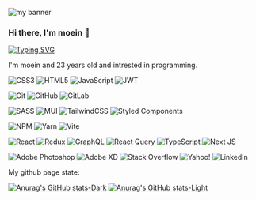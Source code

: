 <p align=""center">
  <image src="https://github.com/moeinmnia80/moeinmnia80/assets/86520846/128cd5ac-f561-428f-9c38-8ed5ccf55541" alt="my banner") />
</p>

### Hi there, I'm moein 👋
[![Typing SVG](https://readme-typing-svg.demolab.com?font=Fira+Code&weight=200&pause=1000&color=DAA5AD&random=false&width=435&lines=I'm+a+front-end+developer;welcome+to+my+github+page+body)](https://git.io/typing-svg)

I'm moein and 23 years old and intrested in programming.

![CSS3](https://img.shields.io/badge/css3-%231572B6.svg?style=for-the-badge&logo=css3&logoColor=white)
![HTML5](https://img.shields.io/badge/html5-%23E34F26.svg?style=for-the-badge&logo=html5&logoColor=white)
![JavaScript](https://img.shields.io/badge/javascript-%23323330.svg?style=for-the-badge&logo=javascript&logoColor=%23F7DF1E)
![JWT](https://img.shields.io/badge/JWT-black?style=for-the-badge&logo=JSON%20web%20tokens)

![Git](https://img.shields.io/badge/git-%23F05033.svg?style=for-the-badge&logo=git&logoColor=white)
![GitHub](https://img.shields.io/badge/github-%23121011.svg?style=for-the-badge&logo=github&logoColor=white)
![GitLab](https://img.shields.io/badge/gitlab-%23181717.svg?style=for-the-badge&logo=gitlab&logoColor=white)

![SASS](https://img.shields.io/badge/SASS-hotpink.svg?style=for-the-badge&logo=SASS&logoColor=white)
![MUI](https://img.shields.io/badge/MUI-%230081CB.svg?style=for-the-badge&logo=mui&logoColor=white)
![TailwindCSS](https://img.shields.io/badge/tailwindcss-%2338B2AC.svg?style=for-the-badge&logo=tailwind-css&logoColor=white)
![Styled Components](https://img.shields.io/badge/styled--components-DB7093?style=for-the-badge&logo=styled-components&logoColor=white)

![NPM](https://img.shields.io/badge/NPM-%23CB3837.svg?style=for-the-badge&logo=npm&logoColor=white)
![Yarn](https://img.shields.io/badge/yarn-%232C8EBB.svg?style=for-the-badge&logo=yarn&logoColor=white)
![Vite](https://img.shields.io/badge/vite-%23646CFF.svg?style=for-the-badge&logo=vite&logoColor=white)

![React](https://img.shields.io/badge/react-%2320232a.svg?style=for-the-badge&logo=react&logoColor=%2361DAFB)
![Redux](https://img.shields.io/badge/redux-%23593d88.svg?style=for-the-badge&logo=redux&logoColor=white)
![GraphQL](https://img.shields.io/badge/-GraphQL-E10098?style=for-the-badge&logo=graphql&logoColor=white)
![React Query](https://img.shields.io/badge/-React%20Query-FF4154?style=for-the-badge&logo=react%20query&logoColor=white)
![TypeScript](https://img.shields.io/badge/typescript-%23007ACC.svg?style=for-the-badge&logo=typescript&logoColor=white)
![Next JS](https://img.shields.io/badge/Next-black?style=for-the-badge&logo=next.js&logoColor=white)

![Adobe Photoshop](https://img.shields.io/badge/adobe%20photoshop-%2331A8FF.svg?style=for-the-badge&logo=adobe%20photoshop&logoColor=white)
![Adobe XD](https://img.shields.io/badge/Adobe%20XD-470137?style=for-the-badge&logo=Adobe%20XD&logoColor=#FF61F6)
![Stack Overflow](https://img.shields.io/badge/-Stackoverflow-FE7A16?style=for-the-badge&logo=stack-overflow&logoColor=white)
![Yahoo!](https://img.shields.io/badge/Yahoo!-6001D2?style=for-the-badge&logo=Yahoo!&logoColor=white)
![LinkedIn](https://img.shields.io/badge/linkedin-%230077B5.svg?style=for-the-badge&logo=linkedin&logoColor=white)

My github page state:

<!--[![Anurag's GitHub stats](https://github-readme-stats.vercel.app/api?username=moeinmnia80)](https://github.com/anuraghazra/github-readme-stats)-->
[![Anurag's GitHub stats-Dark](https://github-readme-stats.vercel.app/api?username=moeinmnia80&show_icons=true&theme=dark#gh-dark-mode-only)](https://github.com/moeinmnia80/github-readme-stats#gh-dark-mode-only)
[![Anurag's GitHub stats-Light](https://github-readme-stats.vercel.app/api?username=moeinmnia80&show_icons=true&theme=default#gh-light-mode-only)](https://github.com/moeinmnia80/github-readme-stats#gh-light-mode-only)
<!--![Top Langs](https://github-readme-stats.vercel.app/api/top-langs/?username=moeinmnia80&layout=compact)-->
<!--![Anurag's GitHub stats](https://github-readme-stats.vercel.app/api?username=moeinmnia80&show_icons=true)-->
<!--
**moeinmnia80/moeinmnia80** is a ✨ _special_ ✨ repository because its `README.md` (this file) appears on your GitHub profile.

Here are some ideas to get you started:

- 🔭 I’m currently working on ...
- 🌱 I’m currently learning ...
- 👯 I’m looking to collaborate on ...
- 🤔 I’m looking for help with ...
- 💬 Ask me about ...
- 📫 How to reach me: ...
- 😄 Pronouns: ...
- ⚡ Fun fact: ...
-->
